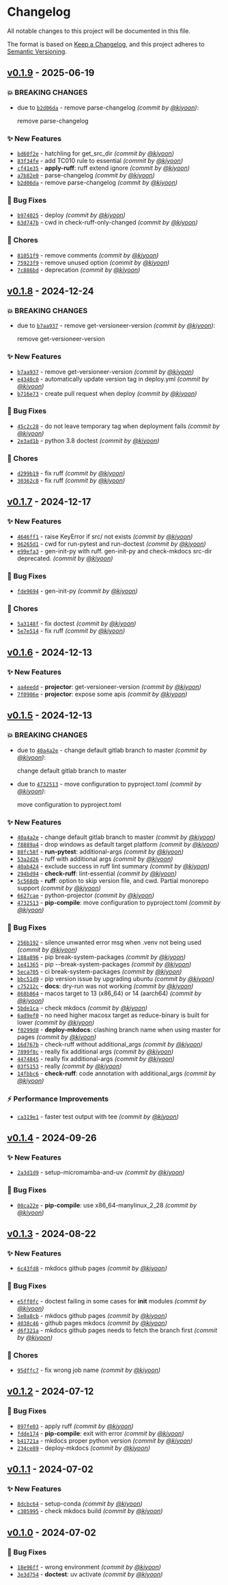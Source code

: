 # Changelog
All notable changes to this project will be documented in this file.

The format is based on [Keep a Changelog](https://keepachangelog.com/en/1.0.0/),
and this project adheres to [Semantic Versioning](https://semver.org/spec/v2.0.0.html).

## [v0.1.9] - 2025-06-19
### :boom: BREAKING CHANGES
- due to [`b2d06da`](https://github.com/deargen/workflows/commit/b2d06da0745eb9b86256d10540b358ab91e1f623) - remove parse-changelog *(commit by [@kiyoon](https://github.com/kiyoon))*:

  remove parse-changelog


### :sparkles: New Features
- [`bd60f2e`](https://github.com/deargen/workflows/commit/bd60f2eac2c9129f4ea33c03b48eef30c3b04faf) - hatchling for get_src_dir *(commit by [@kiyoon](https://github.com/kiyoon))*
- [`83f34fe`](https://github.com/deargen/workflows/commit/83f34fe2e3c02eb3aa6c9f98cc80c6a4874fe683) - add TC010 rule to essential *(commit by [@kiyoon](https://github.com/kiyoon))*
- [`cf41e35`](https://github.com/deargen/workflows/commit/cf41e353761d82fafbaefd919fdd6fcdfcfebd8f) - **apply-ruff**: ruff extend ignore *(commit by [@kiyoon](https://github.com/kiyoon))*
- [`a7b82e0`](https://github.com/deargen/workflows/commit/a7b82e06d4b4765ceeb2128370e72c5686877319) - parse-changelog *(commit by [@kiyoon](https://github.com/kiyoon))*
- [`b2d06da`](https://github.com/deargen/workflows/commit/b2d06da0745eb9b86256d10540b358ab91e1f623) - remove parse-changelog *(commit by [@kiyoon](https://github.com/kiyoon))*

### :bug: Bug Fixes
- [`b974025`](https://github.com/deargen/workflows/commit/b974025f3545e6bfd6a0ea3877de65c370a635be) - deploy *(commit by [@kiyoon](https://github.com/kiyoon))*
- [`63d747b`](https://github.com/deargen/workflows/commit/63d747b69066147ff5a133375250323c5eb03740) - cwd in check-ruff-only-changed *(commit by [@kiyoon](https://github.com/kiyoon))*

### :wrench: Chores
- [`81051f9`](https://github.com/deargen/workflows/commit/81051f97b334017f5b1260af997e69478d6faa7a) - remove comments *(commit by [@kiyoon](https://github.com/kiyoon))*
- [`75923f9`](https://github.com/deargen/workflows/commit/75923f920afbf9571ababe02d50aeaaa915d3090) - remove unused option *(commit by [@kiyoon](https://github.com/kiyoon))*
- [`7c886bd`](https://github.com/deargen/workflows/commit/7c886bd664484c83c9220f566c2961df86814f86) - deprecation *(commit by [@kiyoon](https://github.com/kiyoon))*


## [v0.1.8] - 2024-12-24
### :boom: BREAKING CHANGES
- due to [`b7aa937`](https://github.com/deargen/workflows/commit/b7aa937643a4ed5101c8496f125385cb525c506a) - remove get-versioneer-version *(commit by [@kiyoon](https://github.com/kiyoon))*:

  remove get-versioneer-version


### :sparkles: New Features
- [`b7aa937`](https://github.com/deargen/workflows/commit/b7aa937643a4ed5101c8496f125385cb525c506a) - remove get-versioneer-version *(commit by [@kiyoon](https://github.com/kiyoon))*
- [`e4340c0`](https://github.com/deargen/workflows/commit/e4340c03d80e22bb60762c364644b5e6bed57954) - automatically update version tag in deploy.yml *(commit by [@kiyoon](https://github.com/kiyoon))*
- [`b716e73`](https://github.com/deargen/workflows/commit/b716e73d7ab39015c32bdb534532a78b9c6f42b3) - create pull request when deploy *(commit by [@kiyoon](https://github.com/kiyoon))*

### :bug: Bug Fixes
- [`45c2c28`](https://github.com/deargen/workflows/commit/45c2c2895756b4573bb23dff199e8d56cfbe42c0) - do not leave temporary tag when deployment fails *(commit by [@kiyoon](https://github.com/kiyoon))*
- [`2e3ad1b`](https://github.com/deargen/workflows/commit/2e3ad1b5e74de1539fef376ddd8a98abac99a397) - python 3.8 doctest *(commit by [@kiyoon](https://github.com/kiyoon))*

### :wrench: Chores
- [`d299b19`](https://github.com/deargen/workflows/commit/d299b19b57839ed46b28a79454ad3e8f2a3a5d86) - fix ruff *(commit by [@kiyoon](https://github.com/kiyoon))*
- [`30362c8`](https://github.com/deargen/workflows/commit/30362c8a4344ff99dc3019fa2a444c0a4eefa71b) - fix ruff *(commit by [@kiyoon](https://github.com/kiyoon))*


## [v0.1.7] - 2024-12-17
### :sparkles: New Features
- [`4646ff1`](https://github.com/deargen/workflows/commit/4646ff1cbe9392ba5ba1bd10adc145242ed572bc) - raise KeyError if src/ not exists *(commit by [@kiyoon](https://github.com/kiyoon))*
- [`96265d1`](https://github.com/deargen/workflows/commit/96265d195d86aef1dcec6625689591043240614c) - cwd for run-pytest and run-doctest *(commit by [@kiyoon](https://github.com/kiyoon))*
- [`e99efa3`](https://github.com/deargen/workflows/commit/e99efa3e0c7d415d56af820d3875c749365e8dea) - gen-init-py with ruff. gen-init-py and check-mkdocs src-dir deprecated. *(commit by [@kiyoon](https://github.com/kiyoon))*

### :bug: Bug Fixes
- [`fde9694`](https://github.com/deargen/workflows/commit/fde96948b737c5306b8e81a6bf7775cbac9fa9e6) - gen-init-py *(commit by [@kiyoon](https://github.com/kiyoon))*

### :wrench: Chores
- [`5a3148f`](https://github.com/deargen/workflows/commit/5a3148f963610eb658ae239a07332f070b975ada) - fix doctest *(commit by [@kiyoon](https://github.com/kiyoon))*
- [`5e7e514`](https://github.com/deargen/workflows/commit/5e7e5146c8315642bd6650d89704dd1debff7faf) - fix ruff *(commit by [@kiyoon](https://github.com/kiyoon))*


## [v0.1.6] - 2024-12-13
### :sparkles: New Features
- [`aa4eedd`](https://github.com/deargen/workflows/commit/aa4eedd17a9f09fb1ce80f728ff62042c59df4b9) - **projector**: get-versioneer-version *(commit by [@kiyoon](https://github.com/kiyoon))*
- [`7f0906e`](https://github.com/deargen/workflows/commit/7f0906ee45b9927b5b5c0ea06cda4243476d5a5c) - **projector**: expose some apis *(commit by [@kiyoon](https://github.com/kiyoon))*


## [v0.1.5] - 2024-12-13
### :boom: BREAKING CHANGES
- due to [`40a4a2e`](https://github.com/deargen/workflows/commit/40a4a2ef9a3c652cda0081c2e349fdcf51456130) - change default gitlab branch to master *(commit by [@kiyoon](https://github.com/kiyoon))*:

  change default gitlab branch to master

- due to [`4732513`](https://github.com/deargen/workflows/commit/4732513f705ea81aefc7e8eacc0bdf4039fa4b03) - move configuration to pyproject.toml *(commit by [@kiyoon](https://github.com/kiyoon))*:

  move configuration to pyproject.toml


### :sparkles: New Features
- [`40a4a2e`](https://github.com/deargen/workflows/commit/40a4a2ef9a3c652cda0081c2e349fdcf51456130) - change default gitlab branch to master *(commit by [@kiyoon](https://github.com/kiyoon))*
- [`f8889a4`](https://github.com/deargen/workflows/commit/f8889a4e00f37c0b233d6d4feb2eb42a27faca3b) - drop windows as default target platform *(commit by [@kiyoon](https://github.com/kiyoon))*
- [`88fc58f`](https://github.com/deargen/workflows/commit/88fc58fcc159da35d8d1c393313800ef5d97e8b8) - **run-pytest**: additional-args *(commit by [@kiyoon](https://github.com/kiyoon))*
- [`53a2d26`](https://github.com/deargen/workflows/commit/53a2d26e987a443e819c06aae9dfcbfee9a8e5bf) - ruff with additional args *(commit by [@kiyoon](https://github.com/kiyoon))*
- [`40ab424`](https://github.com/deargen/workflows/commit/40ab4248130f1d4749a2d21f23bc1825c8019d7b) - exclude success in ruff lint summary *(commit by [@kiyoon](https://github.com/kiyoon))*
- [`294bd94`](https://github.com/deargen/workflows/commit/294bd9437574094a7510d937e00555a4a45cf8b7) - **check-ruff**: lint-essential *(commit by [@kiyoon](https://github.com/kiyoon))*
- [`5c568db`](https://github.com/deargen/workflows/commit/5c568db01e3fecd6f2695c2724a68fffcabffb83) - **ruff**: option to skip version file, and cwd. Partial monorepo support *(commit by [@kiyoon](https://github.com/kiyoon))*
- [`6627cae`](https://github.com/deargen/workflows/commit/6627caeeee5a9ba0feb0220ab1ded24839cbd15a) - python-projector *(commit by [@kiyoon](https://github.com/kiyoon))*
- [`4732513`](https://github.com/deargen/workflows/commit/4732513f705ea81aefc7e8eacc0bdf4039fa4b03) - **pip-compile**: move configuration to pyproject.toml *(commit by [@kiyoon](https://github.com/kiyoon))*

### :bug: Bug Fixes
- [`256b192`](https://github.com/deargen/workflows/commit/256b19286d3f34b23de1ed13c966132a01ef5032) - silence unwanted error msg when .venv not being used *(commit by [@kiyoon](https://github.com/kiyoon))*
- [`188a896`](https://github.com/deargen/workflows/commit/188a896dd4ca417fe784d48f5407d59e2f14d956) - pip break-system-packages *(commit by [@kiyoon](https://github.com/kiyoon))*
- [`1e41365`](https://github.com/deargen/workflows/commit/1e41365a21be76b03ff5ce374c349052fa789797) - pip --break-system-packages *(commit by [@kiyoon](https://github.com/kiyoon))*
- [`5eca705`](https://github.com/deargen/workflows/commit/5eca705e8c1e72e61ce721e40ddb287fc977404a) - ci break-system-packages *(commit by [@kiyoon](https://github.com/kiyoon))*
- [`bbc51d9`](https://github.com/deargen/workflows/commit/bbc51d9a6cc6af56697bf811edac106df0f197b1) - pip version issue by upgrading ubuntu *(commit by [@kiyoon](https://github.com/kiyoon))*
- [`c75212c`](https://github.com/deargen/workflows/commit/c75212ca66baaef5dec211555fd5a5a1c7947847) - **docs**: dry-run was not working *(commit by [@kiyoon](https://github.com/kiyoon))*
- [`868b864`](https://github.com/deargen/workflows/commit/868b86496ddb8636a3c943197bd2dbc40a4d73e4) - macos target to 13 (x86_64) or 14 (aarch64) *(commit by [@kiyoon](https://github.com/kiyoon))*
- [`5bde1ca`](https://github.com/deargen/workflows/commit/5bde1ca26991b32d053fa47fe9b7c493acddb95e) - check mkdocs *(commit by [@kiyoon](https://github.com/kiyoon))*
- [`6ad9ef0`](https://github.com/deargen/workflows/commit/6ad9ef09b26a7699c61509ced5246f5d00594f18) - no need higher macosx target as reduce-binary is built for lower *(commit by [@kiyoon](https://github.com/kiyoon))*
- [`f0299d8`](https://github.com/deargen/workflows/commit/f0299d8bdbfb18d9f98807eb66c390e31b49e0b5) - **deploy-mkdocs**: clashing branch name when using master for pages *(commit by [@kiyoon](https://github.com/kiyoon))*
- [`16d767b`](https://github.com/deargen/workflows/commit/16d767b4917645501d785ffb037bee1799695fe6) - check-ruff without additional_args *(commit by [@kiyoon](https://github.com/kiyoon))*
- [`7899f8c`](https://github.com/deargen/workflows/commit/7899f8c50ab1fb12adfc6bed616cc858b60cef5b) - really fix additional args *(commit by [@kiyoon](https://github.com/kiyoon))*
- [`4474845`](https://github.com/deargen/workflows/commit/4474845625739e5a227532c32cf30c01daddd2ed) - really fix additional-args *(commit by [@kiyoon](https://github.com/kiyoon))*
- [`03f5153`](https://github.com/deargen/workflows/commit/03f515366216c8ed15092fb6bd900fbfb742d9d2) - really *(commit by [@kiyoon](https://github.com/kiyoon))*
- [`14fbbc6`](https://github.com/deargen/workflows/commit/14fbbc6360cdf9f472c034a81b7b9953554d1e4c) - **check-ruff**: code annotation with additional_args *(commit by [@kiyoon](https://github.com/kiyoon))*

### :zap: Performance Improvements
- [`ca319e1`](https://github.com/deargen/workflows/commit/ca319e116690136aab7abdde6c410d9d22067f0f) - faster test output with tee *(commit by [@kiyoon](https://github.com/kiyoon))*


## [v0.1.4] - 2024-09-26
### :sparkles: New Features
- [`2a3d1d9`](https://github.com/deargen/workflows/commit/2a3d1d99425aceafc4019dad7fc7b01d13645f39) - setup-micromamba-and-uv *(commit by [@kiyoon](https://github.com/kiyoon))*

### :bug: Bug Fixes
- [`08ca22e`](https://github.com/deargen/workflows/commit/08ca22ed9899d8bed8c149bd6a146641a64aef56) - **pip-compile**: use x86_64-manylinux_2_28 *(commit by [@kiyoon](https://github.com/kiyoon))*


## [v0.1.3] - 2024-08-22
### :sparkles: New Features
- [`6c43fd8`](https://github.com/deargen/workflows/commit/6c43fd864bb628617d511e55d596eecaf9105d24) - mkdocs github pages *(commit by [@kiyoon](https://github.com/kiyoon))*

### :bug: Bug Fixes
- [`e5ff0fc`](https://github.com/deargen/workflows/commit/e5ff0fc2d00d2dd09fa5451ca0e403311ec1d25d) - doctest failing in some cases for __init__ modules *(commit by [@kiyoon](https://github.com/kiyoon))*
- [`5e0a8cb`](https://github.com/deargen/workflows/commit/5e0a8cb006ceb5ecf74d23f234640a5ae75d9a09) - mkdocs github pages *(commit by [@kiyoon](https://github.com/kiyoon))*
- [`4038c46`](https://github.com/deargen/workflows/commit/4038c468cf1d84030abfc475962d4e63556c008b) - github pages mkdocs *(commit by [@kiyoon](https://github.com/kiyoon))*
- [`d6f321a`](https://github.com/deargen/workflows/commit/d6f321ad3d6a1a4aed5d1c8462b71e73ca9e239e) - mkdocs github pages needs to fetch the branch first *(commit by [@kiyoon](https://github.com/kiyoon))*

### :wrench: Chores
- [`95dffc7`](https://github.com/deargen/workflows/commit/95dffc7a3e946708320952993ae6ffc4edfbe3e9) - fix wrong job name *(commit by [@kiyoon](https://github.com/kiyoon))*


## [v0.1.2] - 2024-07-12
### :bug: Bug Fixes
- [`897fe03`](https://github.com/deargen/workflows/commit/897fe03b5d3259c541761a47506446c2304f4c20) - apply ruff *(commit by [@kiyoon](https://github.com/kiyoon))*
- [`fdde174`](https://github.com/deargen/workflows/commit/fdde174086c9ee7fe2aed22b58cb509a43ce27c8) - **pip-compile**: exit with error *(commit by [@kiyoon](https://github.com/kiyoon))*
- [`b41721a`](https://github.com/deargen/workflows/commit/b41721a6e00c996eb4a72c793cb200713453b825) - mkdocs proper python version *(commit by [@kiyoon](https://github.com/kiyoon))*
- [`234ce89`](https://github.com/deargen/workflows/commit/234ce896796df393d53964fa9e387453da32e5da) - deploy-mkdocs *(commit by [@kiyoon](https://github.com/kiyoon))*


## [v0.1.1] - 2024-07-02
### :sparkles: New Features
- [`8dcbc64`](https://github.com/deargen/workflows/commit/8dcbc645c491b166a442a748372f81a13df603d6) - setup-conda *(commit by [@kiyoon](https://github.com/kiyoon))*
- [`c305995`](https://github.com/deargen/workflows/commit/c305995e86d025780e54f22500212edf764901ae) - check mkdocs build *(commit by [@kiyoon](https://github.com/kiyoon))*


## [v0.1.0] - 2024-07-02
### :bug: Bug Fixes
- [`18e96ff`](https://github.com/deargen/workflows/commit/18e96fff440691348fd0783f1b77507019b56859) - wrong environment *(commit by [@kiyoon](https://github.com/kiyoon))*
- [`3e3d754`](https://github.com/deargen/workflows/commit/3e3d754d17efa8fbea27c889447ea614c8d1e7f4) - **doctest**: uv activate *(commit by [@kiyoon](https://github.com/kiyoon))*

[v0.1.0]: https://github.com/deargen/workflows/compare/v0.0.0...v0.1.0
[v0.1.1]: https://github.com/deargen/workflows/compare/v0.1.0...v0.1.1
[v0.1.2]: https://github.com/deargen/workflows/compare/v0.1.1...v0.1.2
[v0.1.3]: https://github.com/deargen/workflows/compare/v0.1.2...v0.1.3
[v0.1.4]: https://github.com/deargen/workflows/compare/v0.1.3...v0.1.4
[v0.1.5]: https://github.com/deargen/workflows/compare/v0.1.4...v0.1.5
[v0.1.6]: https://github.com/deargen/workflows/compare/v0.1.5...v0.1.6
[v0.1.7]: https://github.com/deargen/workflows/compare/v0.1.6...v0.1.7
[v0.1.8]: https://github.com/deargen/workflows/compare/v0.1.7...v0.1.8
[v0.1.8]: https://github.com/deargen/workflows/compare/v0.1.7...v0.1.8
[v0.1.9]: https://github.com/deargen/workflows/compare/v0.1.8...v0.1.9
